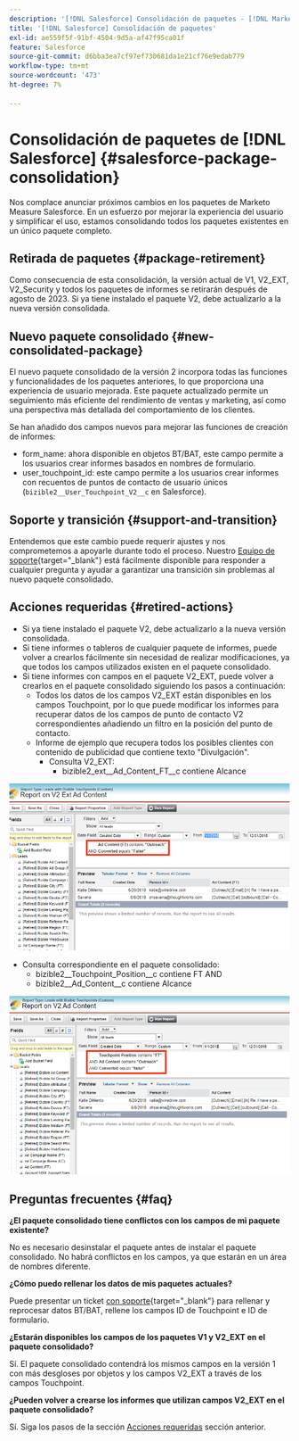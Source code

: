 ```yaml
---
description: '[!DNL Salesforce] Consolidación de paquetes - [!DNL Marketo Measure] - Documentación del producto'
title: '[!DNL Salesforce] Consolidación de paquetes'
exl-id: ae559f5f-91bf-4504-9d5a-af47f95ca01f
feature: Salesforce
source-git-commit: d6bba3ea7cf97ef730681da1e21cf76e9edab779
workflow-type: tm+mt
source-wordcount: '473'
ht-degree: 7%

---
```


# Consolidación de paquetes de [!DNL Salesforce] {#salesforce-package-consolidation}

Nos complace anunciar próximos cambios en los paquetes de Marketo Measure Salesforce. En un esfuerzo por mejorar la experiencia del usuario y simplificar el uso, estamos consolidando todos los paquetes existentes en un único paquete completo.

## Retirada de paquetes {#package-retirement}

Como consecuencia de esta consolidación, la versión actual de V1, V2_EXT, V2_Security y todos los paquetes de informes se retirarán después de agosto de 2023. Si ya tiene instalado el paquete V2, debe actualizarlo a la nueva versión consolidada.

## Nuevo paquete consolidado {#new-consolidated-package}

El nuevo paquete consolidado de la versión 2 incorpora todas las funciones y funcionalidades de los paquetes anteriores, lo que proporciona una experiencia de usuario mejorada. Este paquete actualizado permite un seguimiento más eficiente del rendimiento de ventas y marketing, así como una perspectiva más detallada del comportamiento de los clientes.

Se han añadido dos campos nuevos para mejorar las funciones de creación de informes:

* form_name: ahora disponible en objetos BT/BAT, este campo permite a los usuarios crear informes basados en nombres de formulario.
* user_touchpoint_id: este campo permite a los usuarios crear informes con recuentos de puntos de contacto de usuario únicos (`bizible2__User_Touchpoint_V2__c` en Salesforce).

## Soporte y transición {#support-and-transition}

Entendemos que este cambio puede requerir ajustes y nos comprometemos a apoyarle durante todo el proceso. Nuestro [Equipo de soporte](https://nation.marketo.com/t5/support/ct-p/Support){target="_blank"} está fácilmente disponible para responder a cualquier pregunta y ayudar a garantizar una transición sin problemas al nuevo paquete consolidado.

## Acciones requeridas {#retired-actions}

* Si ya tiene instalado el paquete V2, debe actualizarlo a la nueva versión consolidada.
* Si tiene informes o tableros de cualquier paquete de informes, puede volver a crearlos fácilmente sin necesidad de realizar modificaciones, ya que todos los campos utilizados existen en el paquete consolidado.
* Si tiene informes con campos en el paquete V2_EXT, puede volver a crearlos en el paquete consolidado siguiendo los pasos a continuación:
   * Todos los datos de los campos V2_EXT están disponibles en los campos Touchpoint, por lo que puede modificar los informes para recuperar datos de los campos de punto de contacto V2 correspondientes añadiendo un filtro en la posición del punto de contacto.
   * Informe de ejemplo que recupera todos los posibles clientes con contenido de publicidad que contiene texto &quot;Divulgación&quot;.
      * Consulta V2_EXT:
         * bizible2_ext__Ad_Content_FT__c contiene Alcance

![](assets/package-consolidation-1.png)

* Consulta correspondiente en el paquete consolidado:
   * bizible2__Touchpoint_Position__c contiene FT AND
   * bizible2__Ad_Content__c contiene Alcance

![](assets/salesforce-package-consolidation-2.png)

## Preguntas frecuentes {#faq}

**¿El paquete consolidado tiene conflictos con los campos de mi paquete existente?**

No es necesario desinstalar el paquete antes de instalar el paquete consolidado. No habrá conflictos en los campos, ya que estarán en un área de nombres diferente.

**¿Cómo puedo rellenar los datos de mis paquetes actuales?**

Puede presentar un ticket [con soporte](https://nation.marketo.com/t5/support/ct-p/Support){target="_blank"} para rellenar y reprocesar datos BT/BAT, rellene los campos ID de Touchpoint e ID de formulario.

**¿Estarán disponibles los campos de los paquetes V1 y V2_EXT en el paquete consolidado?**

Sí. El paquete consolidado contendrá los mismos campos en la versión 1 con más desgloses por objetos y los campos V2_EXT a través de los campos Touchpoint.

**¿Pueden volver a crearse los informes que utilizan campos V2_EXT en el paquete consolidado?**

Sí. Siga los pasos de la sección [Acciones requeridas](#retired-actions) sección anterior.
